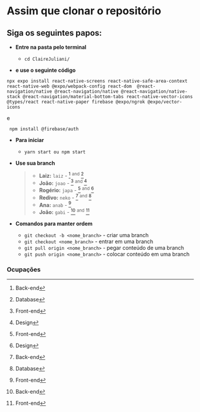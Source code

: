 # Assim que clonar o repositório
## Siga os seguintes papos:
* **Entre na pasta pelo terminal**
  * `cd ClaireJuliani/`

* **e use o seguinte código**
```
npx expo install react-native-screens react-native-safe-area-context react-native-web @expo/webpack-config react-dom  @react-navigation/native @react-navigation/native @react-navigation/native-stack @react-navigation/material-bottom-tabs react-native-vector-icons @types/react react-native-paper firebase @expo/ngrok @expo/vector-icons
```
e

```  npm install @firebase/auth ```

* **Para iniciar**
  * `yarn start ou npm start`

* **Use sua branch**
  > * **Laiz:** `laiz` - [^1] <sup>and</sup> [^4]
  > * **João:** `joao` - [^2] <sup>and</sup> [^3]
  > * **Rogério:** `japa` - [^2] <sup>and</sup> [^3]
  > * **Redivo:** `neko` - [^1] <sup>and</sup> [^4]
  > * **Ana:** `anab` - [^2]
  > * **João:** `gabi` - [^1] <sup>and</sup> [^2]
   
* **Comandos para manter ordem**
  * `git checkout -b <nome_branch>` - criar uma branch
  * `git checkout <nome_branch>` - entrar em uma branch
  * `git pull origin <nome_branch>` - pegar conteúdo de uma branch
  * `git push origin <nome_branch>` - colocar conteúdo em uma branch

### Ocupações
  > [^1]: Back-end
  > [^2]: Front-end
  > [^3]: Design
  > [^4]: Database

